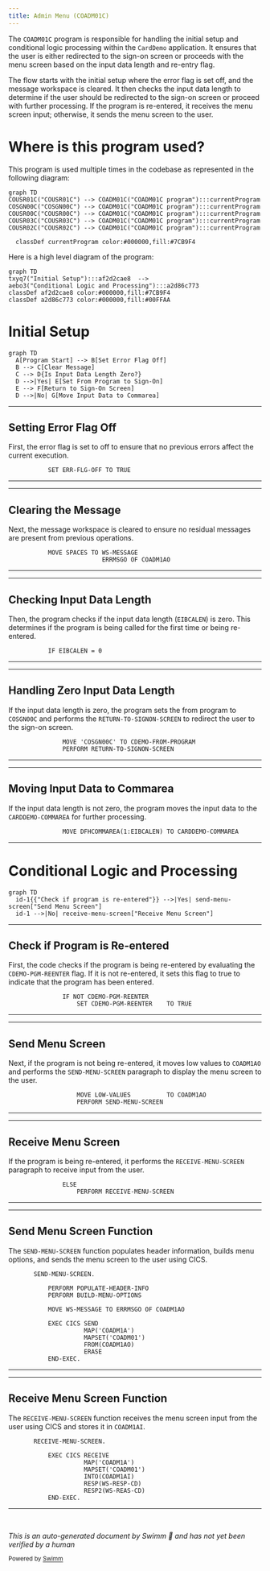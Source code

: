 ```yaml
---
title: Admin Menu (COADM01C)
---
```

The <SwmToken path="app/cbl/COADM01C.cbl" pos="2:7:7" line-data="      * Program     : COADM01C.CBL">`COADM01C`</SwmToken> program is responsible for handling the initial setup and conditional logic processing within the <SwmToken path="app/cbl/COADM01C.cbl" pos="3:7:7" line-data="      * Application : CardDemo">`CardDemo`</SwmToken> application. It ensures that the user is either redirected to the sign-on screen or proceeds with the menu screen based on the input data length and re-entry flag.

The flow starts with the initial setup where the error flag is set off, and the message workspace is cleared. It then checks the input data length to determine if the user should be redirected to the sign-on screen or proceed with further processing. If the program is re-entered, it receives the menu screen input; otherwise, it sends the menu screen to the user.

# Where is this program used?

This program is used multiple times in the codebase as represented in the following diagram:

```mermaid
graph TD
COUSR01C("COUSR01C") --> COADM01C("COADM01C program"):::currentProgram
COSGN00C("COSGN00C") --> COADM01C("COADM01C program"):::currentProgram
COUSR00C("COUSR00C") --> COADM01C("COADM01C program"):::currentProgram
COUSR03C("COUSR03C") --> COADM01C("COADM01C program"):::currentProgram
COUSR02C("COUSR02C") --> COADM01C("COADM01C program"):::currentProgram

  classDef currentProgram color:#000000,fill:#7CB9F4
```

Here is a high level diagram of the program:

```mermaid
graph TD
txyq7("Initial Setup"):::af2d2cae8  --> 
aebo3("Conditional Logic and Processing"):::a2d86c773 
classDef af2d2cae8 color:#000000,fill:#7CB9F4
classDef a2d86c773 color:#000000,fill:#00FFAA
```

# Initial Setup

```mermaid
graph TD
  A[Program Start] --> B[Set Error Flag Off]
  B --> C[Clear Message]
  C --> D{Is Input Data Length Zero?}
  D -->|Yes| E[Set From Program to Sign-On]
  E --> F[Return to Sign-On Screen]
  D -->|No| G[Move Input Data to Commarea]
```

<SwmSnippet path="/app/cbl/COADM01C.cbl" line="77">

---

## Setting Error Flag Off

First, the error flag is set to off to ensure that no previous errors affect the current execution.

```cobol
           SET ERR-FLG-OFF TO TRUE
```

---

</SwmSnippet>

<SwmSnippet path="/app/cbl/COADM01C.cbl" line="79">

---

## Clearing the Message

Next, the message workspace is cleared to ensure no residual messages are present from previous operations.

```cobol
           MOVE SPACES TO WS-MESSAGE
                          ERRMSGO OF COADM1AO
```

---

</SwmSnippet>

<SwmSnippet path="/app/cbl/COADM01C.cbl" line="82">

---

## Checking Input Data Length

Then, the program checks if the input data length (<SwmToken path="app/cbl/COADM01C.cbl" pos="82:3:3" line-data="           IF EIBCALEN = 0">`EIBCALEN`</SwmToken>) is zero. This determines if the program is being called for the first time or being re-entered.

```cobol
           IF EIBCALEN = 0
```

---

</SwmSnippet>

<SwmSnippet path="/app/cbl/COADM01C.cbl" line="83">

---

## Handling Zero Input Data Length

If the input data length is zero, the program sets the from program to <SwmToken path="app/cbl/COADM01C.cbl" pos="83:4:4" line-data="               MOVE &#39;COSGN00C&#39; TO CDEMO-FROM-PROGRAM">`COSGN00C`</SwmToken> and performs the <SwmToken path="app/cbl/COADM01C.cbl" pos="84:3:9" line-data="               PERFORM RETURN-TO-SIGNON-SCREEN">`RETURN-TO-SIGNON-SCREEN`</SwmToken> to redirect the user to the sign-on screen.

```cobol
               MOVE 'COSGN00C' TO CDEMO-FROM-PROGRAM
               PERFORM RETURN-TO-SIGNON-SCREEN
```

---

</SwmSnippet>

<SwmSnippet path="/app/cbl/COADM01C.cbl" line="86">

---

## Moving Input Data to Commarea

If the input data length is not zero, the program moves the input data to the <SwmToken path="app/cbl/COADM01C.cbl" pos="86:12:14" line-data="               MOVE DFHCOMMAREA(1:EIBCALEN) TO CARDDEMO-COMMAREA">`CARDDEMO-COMMAREA`</SwmToken> for further processing.

```cobol
               MOVE DFHCOMMAREA(1:EIBCALEN) TO CARDDEMO-COMMAREA
```

---

</SwmSnippet>

# Conditional Logic and Processing

```mermaid
graph TD
  id-1{{"Check if program is re-entered"}} -->|Yes| send-menu-screen["Send Menu Screen"]
  id-1 -->|No| receive-menu-screen["Receive Menu Screen"]
```

<SwmSnippet path="/app/cbl/COADM01C.cbl" line="87">

---

## Check if Program is Re-entered

First, the code checks if the program is being re-entered by evaluating the <SwmToken path="app/cbl/COADM01C.cbl" pos="87:5:9" line-data="               IF NOT CDEMO-PGM-REENTER">`CDEMO-PGM-REENTER`</SwmToken> flag. If it is not re-entered, it sets this flag to true to indicate that the program has been entered.

```cobol
               IF NOT CDEMO-PGM-REENTER
                   SET CDEMO-PGM-REENTER    TO TRUE
```

---

</SwmSnippet>

<SwmSnippet path="/app/cbl/COADM01C.cbl" line="89">

---

## Send Menu Screen

Next, if the program is not being re-entered, it moves low values to <SwmToken path="app/cbl/COADM01C.cbl" pos="89:9:9" line-data="                   MOVE LOW-VALUES          TO COADM1AO">`COADM1AO`</SwmToken> and performs the <SwmToken path="app/cbl/COADM01C.cbl" pos="90:3:7" line-data="                   PERFORM SEND-MENU-SCREEN">`SEND-MENU-SCREEN`</SwmToken> paragraph to display the menu screen to the user.

```cobol
                   MOVE LOW-VALUES          TO COADM1AO
                   PERFORM SEND-MENU-SCREEN
```

---

</SwmSnippet>

<SwmSnippet path="/app/cbl/COADM01C.cbl" line="91">

---

## Receive Menu Screen

If the program is being re-entered, it performs the <SwmToken path="app/cbl/COADM01C.cbl" pos="92:3:7" line-data="                   PERFORM RECEIVE-MENU-SCREEN">`RECEIVE-MENU-SCREEN`</SwmToken> paragraph to receive input from the user.

```cobol
               ELSE
                   PERFORM RECEIVE-MENU-SCREEN
```

---

</SwmSnippet>

<SwmSnippet path="/app/cbl/COADM01C.cbl" line="172">

---

## Send Menu Screen Function

The <SwmToken path="app/cbl/COADM01C.cbl" pos="172:1:5" line-data="       SEND-MENU-SCREEN.">`SEND-MENU-SCREEN`</SwmToken> function populates header information, builds menu options, and sends the menu screen to the user using CICS.

```cobol
       SEND-MENU-SCREEN.

           PERFORM POPULATE-HEADER-INFO
           PERFORM BUILD-MENU-OPTIONS

           MOVE WS-MESSAGE TO ERRMSGO OF COADM1AO

           EXEC CICS SEND
                     MAP('COADM1A')
                     MAPSET('COADM01')
                     FROM(COADM1AO)
                     ERASE
           END-EXEC.
```

---

</SwmSnippet>

<SwmSnippet path="/app/cbl/COADM01C.cbl" line="189">

---

## Receive Menu Screen Function

The <SwmToken path="app/cbl/COADM01C.cbl" pos="189:1:5" line-data="       RECEIVE-MENU-SCREEN.">`RECEIVE-MENU-SCREEN`</SwmToken> function receives the menu screen input from the user using CICS and stores it in <SwmToken path="app/cbl/COADM01C.cbl" pos="194:3:3" line-data="                     INTO(COADM1AI)">`COADM1AI`</SwmToken>.

```cobol
       RECEIVE-MENU-SCREEN.

           EXEC CICS RECEIVE
                     MAP('COADM1A')
                     MAPSET('COADM01')
                     INTO(COADM1AI)
                     RESP(WS-RESP-CD)
                     RESP2(WS-REAS-CD)
           END-EXEC.
```

---

</SwmSnippet>

&nbsp;

*This is an auto-generated document by Swimm 🌊 and has not yet been verified by a human*

<SwmMeta version="3.0.0" repo-id="Z2l0aHViJTNBJTNBa3luZHJ5bC1hd3MtbWFpbmZyYW1lLW1vZGVybml6YXRpb24tY2FyZGRlbW8lM0ElM0FTd2ltbS1EZW1v" repo-name="kyndryl-aws-mainframe-modernization-carddemo"><sup>Powered by [Swimm](/)</sup></SwmMeta>
